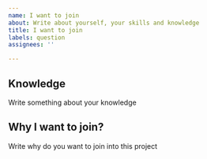 ```yaml
---
name: I want to join
about: Write about yourself, your skills and knowledge
title: I want to join
labels: question
assignees: ''

---
```


## Knowledge
Write something about your knowledge

## Why I want to join?
Write why do you want to join into this project
